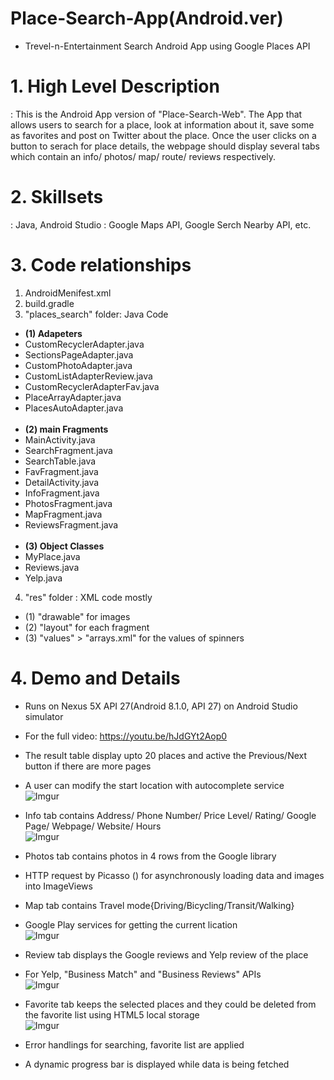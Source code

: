 # Place-Search-App(Android.ver)
- Trevel-n-Entertainment Search Android App using Google Places API

# 1. High Level Description
: This is the Android App version of "Place-Search-Web". 
The App that allows users to search for a place, look at information about it, save some as favorites and post on Twitter about the place. Once the user clicks on a button to serach for place details, the webpage should display several tabs which contain an info/ photos/ map/ route/ reviews respectively.

# 2. Skillsets
: Java, Android Studio
: Google Maps API, Google Serch Nearby API, etc.
   
# 3. Code relationships
1) AndroidMenifest.xml
2) build.gradle
3) "places_search" folder: Java Code<br />
- <b>(1) Adapeters </b><br />
- CustomRecyclerAdapter.java<br />
- SectionsPageAdapter.java<br />
- CustomPhotoAdapter.java<br />
- CustomListAdapterReview.java<br />
- CustomRecyclerAdapterFav.java<br />
- PlaceArrayAdapter.java<br />
- PlacesAutoAdapter.java<br /><br />
- <b>(2) main Fragments</b><br />
- MainActivity.java<br />
- SearchFragment.java<br />
- SearchTable.java<br />
- FavFragment.java<br />
- DetailActivity.java<br />
- InfoFragment.java<br />
- PhotosFragment.java<br />
- MapFragment.java<br />
- ReviewsFragment.java<br /><br />
- <b>(3) Object Classes</b><br />
- MyPlace.java<br />
- Reviews.java<br />
- Yelp.java<br />
4) "res" folder : XML code mostly <br />
- (1) "drawable" for images<br />
- (2) "layout" for each fragment<br />
- (3) "values" > "arrays.xml" for the values of spinners <br />

# 4. Demo and Details
- Runs on Nexus 5X API 27(Android 8.1.0, API 27) on Android Studio simulator
- For the full video: https://youtu.be/hJdGYt2Aop0

- The result table display upto 20 places and active the Previous/Next button if there are more pages
- A user can modify the start location with autocomplete service <br />
![Imgur](https://i.imgur.com/PMDuKDd.gif)

- Info tab contains Address/ Phone Number/ Price Level/ Rating/ Google Page/ Webpage/ Website/ Hours <br />
![Imgur](https://i.imgur.com/q3p2zmr.gif)

- Photos tab contains photos in 4 rows from the Google library
- HTTP request by Picasso () for asynchronously loading data and images into ImageViews
- Map tab contains Travel mode{Driving/Bicycling/Transit/Walking}
- Google Play services for getting the current lication <br />
![Imgur](https://i.imgur.com/7YePqO9.gif)

- Review tab displays the Google reviews and Yelp review of the place
- For Yelp, "Business Match" and "Business Reviews" APIs <br />
![Imgur](https://i.imgur.com/GVf3a72.gif)

- Favorite tab keeps the selected places and they could be deleted from the favorite list using HTML5 local storage <br />
![Imgur](https://i.imgur.com/FvdFzrt.gif)

- Error handlings for searching, favorite list are applied
- A dynamic progress bar is displayed while data is being fetched

